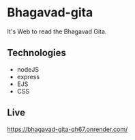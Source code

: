 # Bhagavad-gita

It's Web to read the Bhagavad Gita.

## Technologies

- nodeJS
- express
- EJS
- CSS

## Live

https://bhagavad-gita-qh67.onrender.com/
